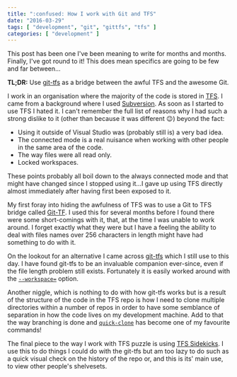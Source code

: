 ```yaml
---
title: ":confused: How I work with Git and TFS"
date: "2016-03-29"
tags: [ "development", "git", "gittfs", "tfs" ]
categories: [ "development" ]
---
```


This post has been one I've been meaning to write for months and months.
Finally, I've got round to it! This does mean specifics are going to be few and
far between...

**TL;DR:** Use [git-tfs](http://git-tfs.com/) as a bridge between the awful TFS
and the awesome Git.

I work in an organisation where the majority of the code is stored in
[TFS](https://msdn.microsoft.com/en-us/library/ms181237.aspx). I came from a
background where I used [Subversion](https://subversion.apache.org/). As soon
as I started to use TFS I hated it. I can't remember the full list of reasons
why I had such a strong dislike to it (other than because it was different 😉)
beyond the fact:

* Using it outside of Visual Studio was (probably still is) a very bad idea.
* The connected mode is a real nuisance when working with other people in the
  same area of the code.
* The way files were all read only.
* Locked workspaces.

These points probably all boil down to the always connected mode and that might
have changed since I stopped using it...I gave up using TFS directly almost
immediately after having first been exposed to it.

My first foray into hiding the awfulness of TFS was to use a Git to TFS bridge
called [Git-TF](https://gittf.codeplex.com/). I used this for several months
before I found there were some short-comings with it, that, at the time I was
unable to work around. I forget exactly what they were but I have a feeling the
ability to deal with files names over 256 characters in length might have had
something to do with it.

On the lookout for an alternative I came across [git-tfs](http://git-tfs.com/)
which I still use to this day. I have found git-tfs to be an invaluable
companion ever-since, even if the file length problem still exists. Fortunately
it is easily worked around with the
[`--workspace=`](https://github.com/git-tfs/git-tfs/blob/master/doc/commands/clone.md#set-a-custom-tfs-workspace-directory)
option.

Another niggle, which is nothing to do with how git-tfs works but is a result
of the structure of the code in the TFS repo is how I need to clone multiple
directories within a number of repos in order to have some semblance of
separation in how the code lives on my development machine. Add to that the way
branching is done and
[`quick-clone`](https://github.com/git-tfs/git-tfs/blob/master/doc/commands/quick-clone.md)
has become one of my favourite commands!

The final piece to the way I work with TFS puzzle is using [TFS
Sidekicks](http://www.attrice.info/cm/tfs/index.htm). I use this to do things I
could do with the git-tfs but am too lazy to do such as a quick visual check on
the history of the repo or, and this is its' main use, to view other people's
shelvesets.
